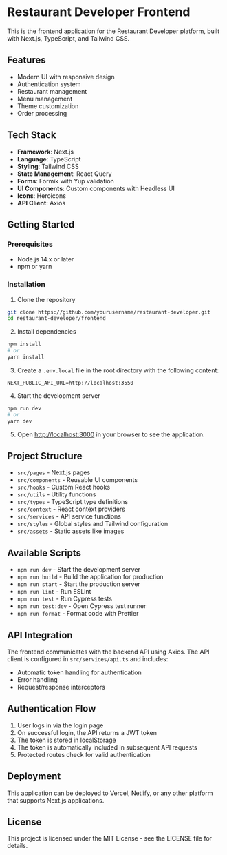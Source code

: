 # Restaurant Developer Frontend

This is the frontend application for the Restaurant Developer platform, built with Next.js, TypeScript, and Tailwind CSS.

## Features

- Modern UI with responsive design
- Authentication system
- Restaurant management
- Menu management
- Theme customization
- Order processing

## Tech Stack

- **Framework**: Next.js
- **Language**: TypeScript
- **Styling**: Tailwind CSS
- **State Management**: React Query
- **Forms**: Formik with Yup validation
- **UI Components**: Custom components with Headless UI
- **Icons**: Heroicons
- **API Client**: Axios

## Getting Started

### Prerequisites

- Node.js 14.x or later
- npm or yarn

### Installation

1. Clone the repository
```bash
git clone https://github.com/yourusername/restaurant-developer.git
cd restaurant-developer/frontend
```

2. Install dependencies
```bash
npm install
# or
yarn install
```

3. Create a `.env.local` file in the root directory with the following content:
```
NEXT_PUBLIC_API_URL=http://localhost:3550
```

4. Start the development server
```bash
npm run dev
# or
yarn dev
```

5. Open [http://localhost:3000](http://localhost:3000) in your browser to see the application.

## Project Structure

- `src/pages` - Next.js pages
- `src/components` - Reusable UI components
- `src/hooks` - Custom React hooks
- `src/utils` - Utility functions
- `src/types` - TypeScript type definitions
- `src/context` - React context providers
- `src/services` - API service functions
- `src/styles` - Global styles and Tailwind configuration
- `src/assets` - Static assets like images

## Available Scripts

- `npm run dev` - Start the development server
- `npm run build` - Build the application for production
- `npm run start` - Start the production server
- `npm run lint` - Run ESLint
- `npm run test` - Run Cypress tests
- `npm run test:dev` - Open Cypress test runner
- `npm run format` - Format code with Prettier

## API Integration

The frontend communicates with the backend API using Axios. The API client is configured in `src/services/api.ts` and includes:

- Automatic token handling for authentication
- Error handling
- Request/response interceptors

## Authentication Flow

1. User logs in via the login page
2. On successful login, the API returns a JWT token
3. The token is stored in localStorage
4. The token is automatically included in subsequent API requests
5. Protected routes check for valid authentication

## Deployment

This application can be deployed to Vercel, Netlify, or any other platform that supports Next.js applications.

## License

This project is licensed under the MIT License - see the LICENSE file for details.